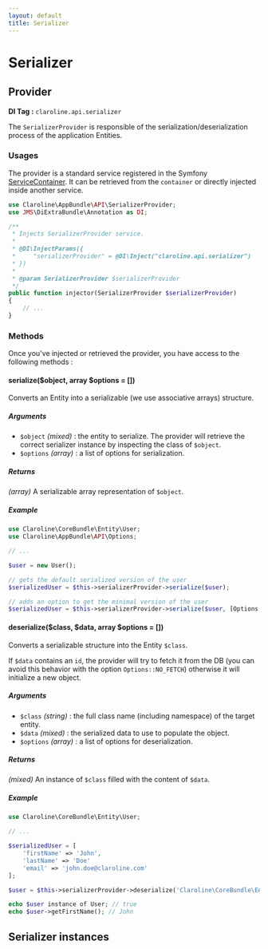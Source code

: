 ```yaml
---
layout: default
title: Serializer
---
```


# Serializer


## Provider

**DI Tag :** `claroline.api.serializer`

The `SerializerProvider` is responsible of the serialization/deserialization process of the 
 application Entities.

### Usages

The provider is a standard service registered in the Symfony [ServiceContainer](https://symfony.com/doc/current/service_container.html).
 It can be retrieved from the `container` or directly injected inside another service.

```php
use Claroline\AppBundle\API\SerializerProvider;
use JMS\DiExtraBundle\Annotation as DI;

/**
 * Injects SerializerProvider service.
 *
 * @DI\InjectParams({
 *     "serializerProvider" = @DI\Inject("claroline.api.serializer")
 * })
 *
 * @param SerializerProvider $serializerProvider
 */
public function injector(SerializerProvider $serializerProvider)
{
    // ...
}
```

### Methods

Once you've injected or retrieved the provider, you have access to the following methods :

#### serialize($object, array $options = [])

Converts an Entity into a serializable (we use associative arrays) structure.

##### Arguments

- `$object`  _(mixed)_ : the entity to serialize. The provider will retrieve the correct serializer instance by inspecting the class of `$object`.
- `$options` _(array)_ : a list of options for serialization.

##### Returns

_(array)_ A serializable array representation of `$object`.

##### Example

```php
use Claroline\CoreBundle\Entity\User;
use Claroline\AppBundle\API\Options;

// ...

$user = new User();

// gets the default serialized version of the user
$serializedUser = $this->serializerProvider->serialize($user); 

// adds an option to get the minimal version of the user
$serializedUser = $this->serializerProvider->serialize($user, [Options::SERIALIZE_MINIMAL]);
```


#### deserialize($class, $data, array $options = [])

Converts a serializable structure into the Entity `$class`.

If `$data` contains an `id`, the provider will try to fetch it from the DB (you can avoid this behavior with
the option `Options::NO_FETCH`) otherwise it will initialize a new object.

##### Arguments

- `$class`   _(string)_ : the full class name (including namespace) of the target entity.
- `$data`    _(mixed)_  : the serialized data to use to populate the object.
- `$options` _(array)_  : a list of options for deserialization.

##### Returns

_(mixed)_ An instance of `$class` filled with the content of `$data`.

##### Example

```php
use Claroline\CoreBundle\Entity\User;

// ...

$serializedUser = [
    'firstName' => 'John',
    'lastName' => 'Doe'
    'email' => 'john.doe@claroline.com'
];

$user = $this->serializerProvider->deserialize('Claroline\CoreBundle\Entity\User', $serializedUser); 

echo $user instance of User; // true
echo $user->getFirstName(); // John

```


## Serializer instances
